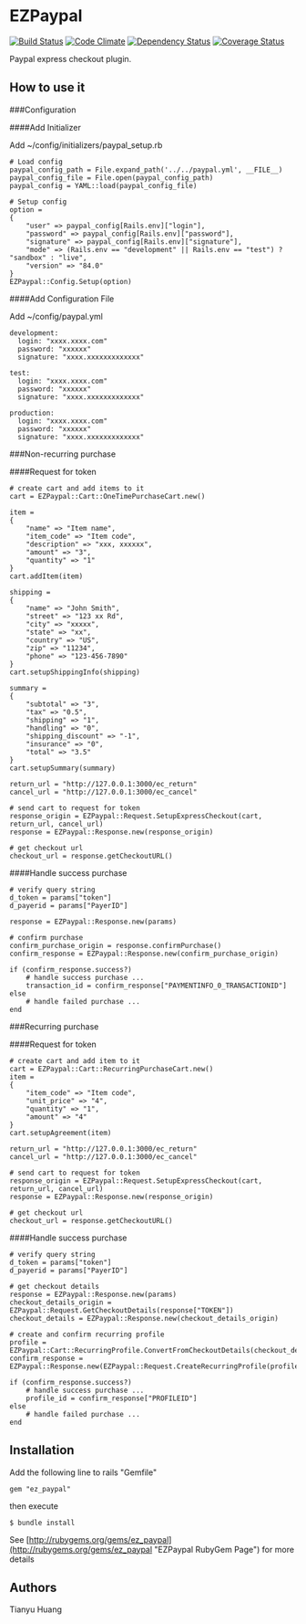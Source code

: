 # EZPaypal

[![Build Status](https://travis-ci.org/tianhsky/EZPaypal.png?branch=master)](https://travis-ci.org/tianhsky/EZPaypal)
[![Code Climate](https://codeclimate.com/github/tianhsky/EZPaypal.png)](https://codeclimate.com/github/tianhsky/EZPaypal)
[![Dependency Status](https://gemnasium.com/tianhsky/EZPaypal.png)](https://gemnasium.com/tianhsky/EZPaypal)
[![Coverage Status](https://coveralls.io/repos/tianhsky/EZPaypal/badge.png?branch=master)](https://coveralls.io/r/tianhsky/EZPaypal)

Paypal express checkout plugin.   

## How to use it

###Configuration

####Add Initializer

Add ~/config/initializers/paypal_setup.rb

	# Load config
	paypal_config_path = File.expand_path('../../paypal.yml', __FILE__)
	paypal_config_file = File.open(paypal_config_path)
	paypal_config = YAML::load(paypal_config_file)

	# Setup config
	option =
	{
		"user" => paypal_config[Rails.env]["login"],
		"password" => paypal_config[Rails.env]["password"],
		"signature" => paypal_config[Rails.env]["signature"],
		"mode" => (Rails.env == "development" || Rails.env == "test") ? "sandbox" : "live",
		"version" => "84.0"
	}
	EZPaypal::Config.Setup(option)

####Add Configuration File

Add ~/config/paypal.yml

	development:
	  login: "xxxx.xxxx.com"
	  password: "xxxxxx"
	  signature: "xxxx.xxxxxxxxxxxxx"

	test:
	  login: "xxxx.xxxx.com"
	  password: "xxxxxx"
	  signature: "xxxx.xxxxxxxxxxxxx"

	production:
	  login: "xxxx.xxxx.com"
	  password: "xxxxxx"
	  signature: "xxxx.xxxxxxxxxxxxx"


###Non-recurring purchase

####Request for token

	# create cart and add items to it
	cart = EZPaypal::Cart::OneTimePurchaseCart.new()

	item = 
	{
		"name" => "Item name",
		"item_code" => "Item code",
		"description" => "xxx, xxxxxx",
		"amount" => "3",
		"quantity" => "1"
	}
	cart.addItem(item)

	shipping = 
	{
		"name" => "John Smith",
		"street" => "123 xx Rd",
		"city" => "xxxxx",
		"state" => "xx",
		"country" => "US",
		"zip" => "11234",
		"phone" => "123-456-7890"
	}
	cart.setupShippingInfo(shipping)

	summary = 
	{
		"subtotal" => "3",
		"tax" => "0.5",
		"shipping" => "1",
		"handling" => "0",
		"shipping_discount" => "-1",
		"insurance" => "0",
		"total" => "3.5"
	}
	cart.setupSummary(summary)

	return_url = "http://127.0.0.1:3000/ec_return"
	cancel_url = "http://127.0.0.1:3000/ec_cancel"

	# send cart to request for token
	response_origin = EZPaypal::Request.SetupExpressCheckout(cart, return_url, cancel_url)
	response = EZPaypal::Response.new(response_origin)

	# get checkout url
	checkout_url = response.getCheckoutURL()

####Handle success purchase

	# verify query string
	d_token = params["token"]
	d_payerid = params["PayerID"]

	response = EZPaypal::Response.new(params)

	# confirm purchase 
	confirm_purchase_origin = response.confirmPurchase()
	confirm_response = EZPaypal::Response.new(confirm_purchase_origin)

	if (confirm_response.success?)
		# handle success purchase ...
		transaction_id = confirm_response["PAYMENTINFO_0_TRANSACTIONID"]
	else
		# handle failed purchase ...
	end

###Recurring purchase

####Request for token

	# create cart and add item to it
	cart = EZPaypal::Cart::RecurringPurchaseCart.new()
	item = 
	{
		"item_code" => "Item code",
		"unit_price" => "4",
		"quantity" => "1",
		"amount" => "4"
	}
	cart.setupAgreement(item)

	return_url = "http://127.0.0.1:3000/ec_return"
	cancel_url = "http://127.0.0.1:3000/ec_cancel"

	# send cart to request for token
	response_origin = EZPaypal::Request.SetupExpressCheckout(cart, return_url, cancel_url)
	response = EZPaypal::Response.new(response_origin)

	# get checkout url
	checkout_url = response.getCheckoutURL()

####Handle success purchase

	# verify query string
	d_token = params["token"]
	d_payerid = params["PayerID"]

	# get checkout details
	response = EZPaypal::Response.new(params)
	checkout_details_origin = EZPaypal::Request.GetCheckoutDetails(response["TOKEN"])
	checkout_details = EZPaypal::Response.new(checkout_details_origin)

	# create and confirm recurring profile
	profile = EZPaypal::Cart::RecurringProfile.ConvertFromCheckoutDetails(checkout_details)
	confirm_response = EZPaypal::Response.new(EZPaypal::Request.CreateRecurringProfile(profile))

	if (confirm_response.success?)
		# handle success purchase ...
		profile_id = confirm_response["PROFILEID"]
	else
		# handle failed purchase ...
	end

## Installation

Add the following line to rails "Gemfile"

	gem "ez_paypal"

then execute

	$ bundle install


See [http://rubygems.org/gems/ez_paypal](http://rubygems.org/gems/ez_paypal "EZPaypal RubyGem Page") for more details

## Authors

Tianyu Huang


